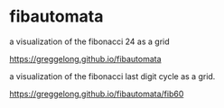 # fibautomata


a visualization of the fibonacci 24 as a grid

https://greggelong.github.io/fibautomata


a visualization of the fibonacci last digit cycle as a grid.

https://greggelong.github.io/fibautomata/fib60

